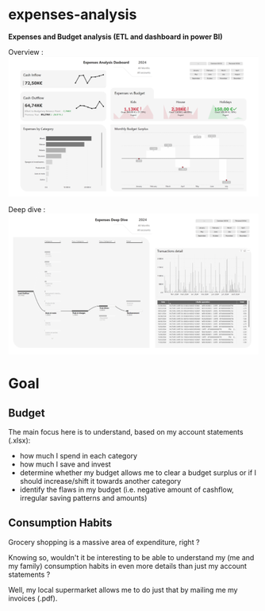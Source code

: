 # expenses-analysis
**Expenses and Budget analysis (ETL and dashboard in power BI)**

Overview :
<img src="/Images/pict_dashboard.png" width="900">

Deep dive :
<img src="/Images/pict_dashboard_deepdive.png" width="900">

# Goal

## Budget

The main focus here is to understand, based on my account statements (.xlsx):
- how much I spend in each category
- how much I save and invest
- determine whether my budget allows me to clear a budget surplus or if I should increase/shift it towards another category
- identify the flaws in my budget (i.e. negative amount of cashflow, irregular saving patterns and amounts)

## Consumption Habits

Grocery shopping is a massive area of expenditure, right ?

Knowing so, wouldn't it be interesting to be able to understand my (me and my family) consumption habits in even more details than just my account statements ?

Well, my local supermarket allows me to do just that by mailing me my invoices (.pdf).
